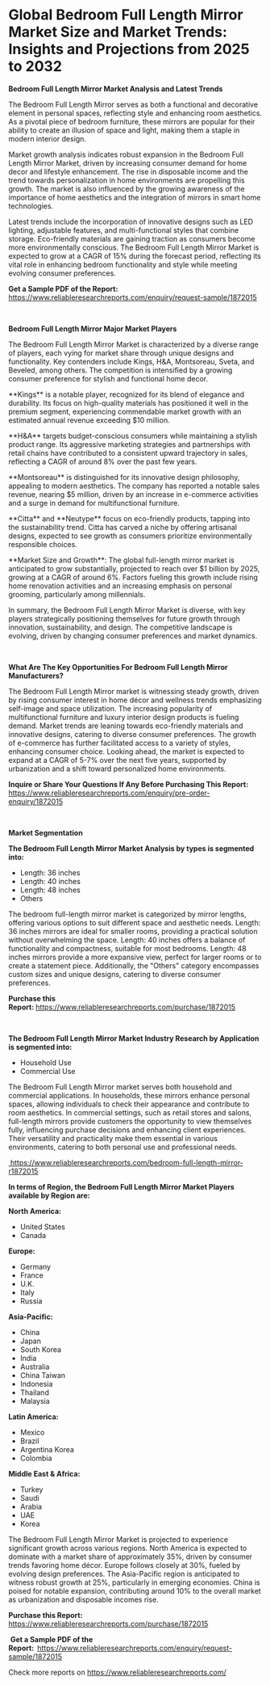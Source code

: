<p><h1>Global Bedroom Full Length Mirror Market Size and Market Trends: Insights and Projections from 2025 to 2032</h1></p><p><strong>Bedroom Full Length Mirror Market Analysis and Latest Trends</strong></p>
<p><p>The Bedroom Full Length Mirror serves as both a functional and decorative element in personal spaces, reflecting style and enhancing room aesthetics. As a pivotal piece of bedroom furniture, these mirrors are popular for their ability to create an illusion of space and light, making them a staple in modern interior design.</p><p>Market growth analysis indicates robust expansion in the Bedroom Full Length Mirror Market, driven by increasing consumer demand for home decor and lifestyle enhancement. The rise in disposable income and the trend towards personalization in home environments are propelling this growth. The market is also influenced by the growing awareness of the importance of home aesthetics and the integration of mirrors in smart home technologies.</p><p>Latest trends include the incorporation of innovative designs such as LED lighting, adjustable features, and multi-functional styles that combine storage. Eco-friendly materials are gaining traction as consumers become more environmentally conscious. The Bedroom Full Length Mirror Market is expected to grow at a CAGR of 15% during the forecast period, reflecting its vital role in enhancing bedroom functionality and style while meeting evolving consumer preferences.</p></p>
<p><strong>Get a Sample PDF of the Report:&nbsp;</strong> <a href="https://www.reliableresearchreports.com/enquiry/request-sample/1872015?utm_campaign=2788&utm_medium=2&utm_source=Github&utm_content=ia&utm_term=04042025&utm_id=bedroom-full-length-mirror">https://www.reliableresearchreports.com/enquiry/request-sample/1872015</a></p>
<p>&nbsp;</p>
<p><strong>Bedroom Full Length Mirror Major Market Players</strong></p>
<p><p>The Bedroom Full Length Mirror Market is characterized by a diverse range of players, each vying for market share through unique designs and functionality. Key contenders include Kings, H&A, Montsoreau, Sveta, and Beveled, among others. The competition is intensified by a growing consumer preference for stylish and functional home decor.</p><p>**Kings** is a notable player, recognized for its blend of elegance and durability. Its focus on high-quality materials has positioned it well in the premium segment, experiencing commendable market growth with an estimated annual revenue exceeding $10 million.</p><p>**H&A** targets budget-conscious consumers while maintaining a stylish product range. Its aggressive marketing strategies and partnerships with retail chains have contributed to a consistent upward trajectory in sales, reflecting a CAGR of around 8% over the past few years.</p><p>**Montsoreau** is distinguished for its innovative design philosophy, appealing to modern aesthetics. The company has reported a notable sales revenue, nearing $5 million, driven by an increase in e-commerce activities and a surge in demand for multifunctional furniture.</p><p>**Citta** and **Neutype** focus on eco-friendly products, tapping into the sustainability trend. Citta has carved a niche by offering artisanal designs, expected to see growth as consumers prioritize environmentally responsible choices.</p><p>**Market Size and Growth**: The global full-length mirror market is anticipated to grow substantially, projected to reach over $1 billion by 2025, growing at a CAGR of around 6%. Factors fueling this growth include rising home renovation activities and an increasing emphasis on personal grooming, particularly among millennials.</p><p>In summary, the Bedroom Full Length Mirror Market is diverse, with key players strategically positioning themselves for future growth through innovation, sustainability, and design. The competitive landscape is evolving, driven by changing consumer preferences and market dynamics.</p></p>
<p>&nbsp;</p>
<p><strong>What Are The Key Opportunities For Bedroom Full Length Mirror Manufacturers?</strong></p>
<p><p>The Bedroom Full Length Mirror market is witnessing steady growth, driven by rising consumer interest in home décor and wellness trends emphasizing self-image and space utilization. The increasing popularity of multifunctional furniture and luxury interior design products is fueling demand. Market trends are leaning towards eco-friendly materials and innovative designs, catering to diverse consumer preferences. The growth of e-commerce has further facilitated access to a variety of styles, enhancing consumer choice. Looking ahead, the market is expected to expand at a CAGR of 5-7% over the next five years, supported by urbanization and a shift toward personalized home environments.</p></p>
<p><strong>Inquire or Share Your Questions If Any Before Purchasing This Report:</strong> <a href="https://www.reliableresearchreports.com/enquiry/pre-order-enquiry/1872015?utm_campaign=2788&utm_medium=2&utm_source=Github&utm_content=ia&utm_term=04042025&utm_id=bedroom-full-length-mirror">https://www.reliableresearchreports.com/enquiry/pre-order-enquiry/1872015</a></p>
<p>&nbsp;</p>
<p><strong>Market Segmentation</strong></p>
<p><strong>The Bedroom Full Length Mirror Market Analysis by types is segmented into:</strong></p>
<p><ul><li>Length: 36 inches</li><li>Length: 40 inches</li><li>Length: 48 inches</li><li>Others</li></ul></p>
<p><p>The bedroom full-length mirror market is categorized by mirror lengths, offering various options to suit different space and aesthetic needs. Length: 36 inches mirrors are ideal for smaller rooms, providing a practical solution without overwhelming the space. Length: 40 inches offers a balance of functionality and compactness, suitable for most bedrooms. Length: 48 inches mirrors provide a more expansive view, perfect for larger rooms or to create a statement piece. Additionally, the "Others" category encompasses custom sizes and unique designs, catering to diverse consumer preferences.</p></p>
<p><strong>Purchase this Report:&nbsp;</strong><a href="https://www.reliableresearchreports.com/purchase/1872015?utm_campaign=2788&utm_medium=2&utm_source=Github&utm_content=ia&utm_term=04042025&utm_id=bedroom-full-length-mirror">https://www.reliableresearchreports.com/purchase/1872015</a></p>
<p>&nbsp;</p>
<p><strong>The Bedroom Full Length Mirror Market Industry Research by Application is segmented into:</strong></p>
<p><ul><li>Household Use</li><li>Commercial Use</li></ul></p>
<p><p>The Bedroom Full Length Mirror market serves both household and commercial applications. In households, these mirrors enhance personal spaces, allowing individuals to check their appearance and contribute to room aesthetics. In commercial settings, such as retail stores and salons, full-length mirrors provide customers the opportunity to view themselves fully, influencing purchase decisions and enhancing client experiences. Their versatility and practicality make them essential in various environments, catering to both personal use and professional needs.</p></p>
<p><a href="https://www.reliableresearchreports.com/bedroom-full-length-mirror-r1872015?utm_campaign=2788&utm_medium=2&utm_source=Github&utm_content=ia&utm_term=04042025&utm_id=bedroom-full-length-mirror">&nbsp;https://www.reliableresearchreports.com/bedroom-full-length-mirror-r1872015</a></p>
<p><strong>In terms of Region, the Bedroom Full Length Mirror Market Players available by Region are:</strong></p>
<p>
    <p> <strong> North America: </strong>
        <ul>
            <li>United States</li>
            <li>Canada</li>
        </ul>
        </p> 
    <p> <strong> Europe: </strong>
        <ul>
            <li>Germany</li>
            <li>France</li>
            <li>U.K.</li>
            <li>Italy</li>
            <li>Russia</li>
        </ul>
        </p> 
    <p> <strong> Asia-Pacific: </strong>
        <ul>
            <li>China</li>
            <li>Japan</li>
            <li>South Korea</li>
            <li>India</li>
            <li>Australia</li>
            <li>China Taiwan</li>
            <li>Indonesia</li>
            <li>Thailand</li>
            <li>Malaysia</li>
        </ul>
        </p> 
    <p> <strong> Latin America: </strong>
        <ul>
            <li>Mexico</li>
            <li>Brazil</li>
            <li>Argentina Korea</li>
            <li>Colombia</li>
        </ul>
        </p> 
    <p> <strong> Middle East & Africa: </strong>
        <ul>
            <li>Turkey</li>
            <li>Saudi</li>
            <li>Arabia</li>
            <li>UAE</li>
            <li>Korea</li>
        </ul>
    </p>
    </p>
<p><p>The Bedroom Full Length Mirror Market is projected to experience significant growth across various regions. North America is expected to dominate with a market share of approximately 35%, driven by consumer trends favoring home décor. Europe follows closely at 30%, fueled by evolving design preferences. The Asia-Pacific region is anticipated to witness robust growth at 25%, particularly in emerging economies. China is poised for notable expansion, contributing around 10% to the overall market as urbanization and disposable incomes rise.</p></p>
<p><strong>Purchase this Report: </strong><a href="https://www.reliableresearchreports.com/purchase/1872015?utm_campaign=2788&utm_medium=2&utm_source=Github&utm_content=ia&utm_term=04042025&utm_id=bedroom-full-length-mirror">https://www.reliableresearchreports.com/purchase/1872015</a></p>
<p>&nbsp;<strong>Get a Sample PDF of the Report:&nbsp;&nbsp;</strong><a href="https://www.reliableresearchreports.com/enquiry/request-sample/1872015?utm_campaign=2788&utm_medium=2&utm_source=Github&utm_content=ia&utm_term=04042025&utm_id=bedroom-full-length-mirror">https://www.reliableresearchreports.com/enquiry/request-sample/1872015</a></p>
<p><strong></strong></p>
<p>Check more reports on <a href="https://www.reliableresearchreports.com/?utm_campaign=2788&utm_medium=2&utm_source=Github&utm_content=ia&utm_term=04042025&utm_id=bedroom-full-length-mirror">https://www.reliableresearchreports.com/</a></p>